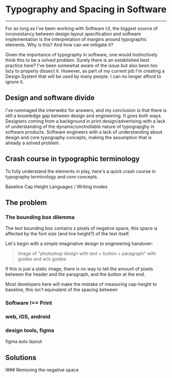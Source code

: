 # Typography and Spacing in Software

---

<Intro>
For as long as I've been working with Software UI, the biggest source of inconsistancy between design layout specification and software implementation is the interpretation of margins around typographic elements. Why is this? And how can we mitigate it?
</Intro>

Given the importance of typography in software, one would instinctively think this to be a solved problem. Surely there is an established best practice here? I've been somewhat aware of the issue but also been too lazy to properly dissect it. However, as part of my current job I'm creating a Design System that will be used by many people. I can no longer afford to ignore it.


## Design and software divide

I've rummaged the interwebz for answers, and my conclusion is that there is still a knowledge gap between design and engineering. It goes both ways. Designers coming from a background in print design/advertising with a lack of understanding of the dynamic/unctrollable nature of typograpghy in software products. Software engineers with a lack of understanding about design and core typography concepts, making the assumption that is already a solved problem.


## Crash course in typographic terminology

To fully understand the elements in play, here's a quick crash course in typography terminology and core concepts.

Baseline
Cap Height
Languages / Writing modes

## The problem





### The bounding box dilemma

The text bounding box contains x pixels of negative space, this space is affected by the font size (and line height?) of the text itself. 

Let's begin with a simple imaginative design to engineering handover:


> Image of "photoshop design with text + button + paragraph" with guides and w/o guides


If this is just a static image, there is no way to tell the amount of pixels between the header and the paragraph, and the button at the end. 

Most developers here will make the mistake of measuring cap-height to baseline, this isn't equivalent of the spacing between


### Software !== Print


### web, iOS, android

### design tools, figma

figma auto layout





## Solutions

l### Removing the negative space


